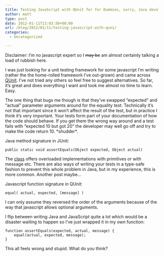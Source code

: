 ```yaml
---
title: Testing JavaScript with QUnit for for Dummies, sorry, Java developers
author: matt
type: post
date: 2012-01-11T13:03:50+00:00
url: /blog/2012/01/11/testing-javascript-with-quni/
categories:
  - Uncategorized

---
```

Disclaimer: I’m no javascript expert so I ~~may be~~ am almost certainly talking a load of rubbish here.

I was just looking for a unit testing framework for some javascript I’m writing (rather the the home-rolled framework I’ve out-grown) and came across [QUnit][1]. I’ve not tried any others so feel free to suggest alternatives. So far, it’s great and does everything I want and took me almost no time to learn. Easy.

The one thing that bugs me though is that they’ve swapped “expected” and “actual” parameter arguments around for the equality test. Technically it’s not that important since it won’t affect the result of the test, but in practice I think it’s very important. Your tests form part of your documentation of how the code should behave. If you get them the wrong way around and a test fails with “expected 10 but got 20” the developer may well go off and try to make the code return 10. \*shudder\*.

Java method signature in JUnit:

```
public static void assertEquals(Object expected, Object actual)
```

The [class][2] offers overloaded implementations with primitives or with message etc. There are also ways of writing your tests in a type-safe fashion to prevent this whole problem in Java, but in my experience, this is more common. Another post maybe…

Javascript function signature in QUnit:

```
equal( actual, expected, [message] )
```

I can only assume they reversed the order of the arguments because of the way that javascript allows optional arguments.

I flip between writing Java and JavaScript quite a lot which would be a disaster waiting to happen so I’ve just wrapped it in my own function:

```
function assertEquals(expected, actual, message) {
    equal(actual, expected, message);
}
```

This all feels wrong and stupid. What do you think?

 [1]: http://docs.jquery.com/QUnit
 [2]: http://kentbeck.github.com/junit/javadoc/latest/org/junit/Assert.html